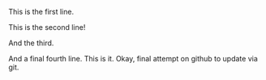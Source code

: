 This is the first line. 

This is the second line!

And the third. 

And a final fourth line. This is it. Okay, final attempt on github to update via git.
